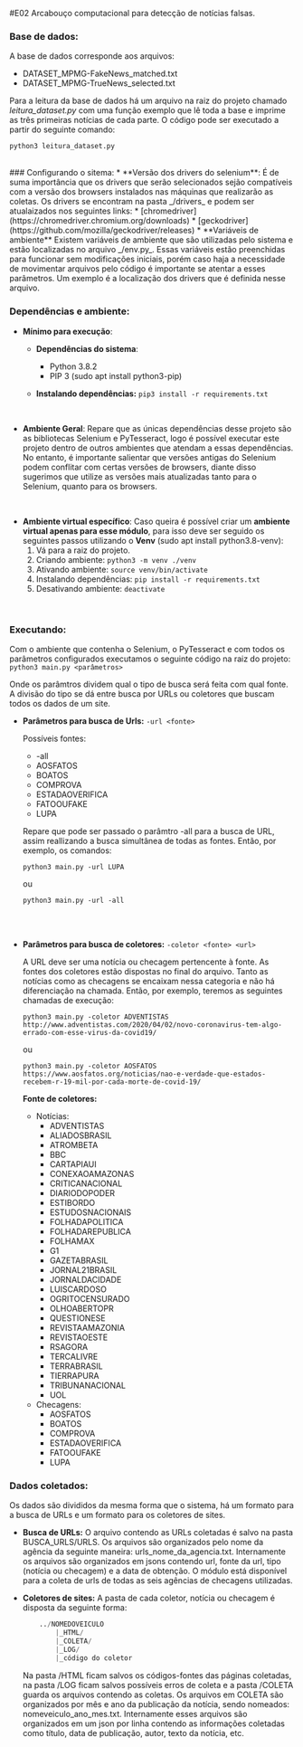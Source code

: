 #E02
Arcabouço computacional para detecção de notícias falsas.


### Base de dados:
A base de dados corresponde aos arquivos:
* DATASET_MPMG-FakeNews_matched.txt
* DATASET_MPMG-TrueNews_selected.txt

Para a leitura da base de dados há um arquivo na raiz do projeto chamado _leitura_dataset.py_ com uma função exemplo que lê toda a base e imprime as três primeiras notícias de cada parte. O código pode ser executado a partir do seguinte comando:

```
python3 leitura_dataset.py
```

<br>
### Configurando o sitema:
* **Versão dos drivers do selenium**:
	É de suma importância que os drivers que serão selecionados sejão compatíveis com a versão dos browsers instalados nas máquinas que realizarão as coletas. Os drivers se encontram na pasta _/drivers_ e podem ser atualaizados nos seguintes links:
	* [chromedriver](https://chromedriver.chromium.org/downloads)
	* [geckodriver](https://github.com/mozilla/geckodriver/releases)
* **Variáveis de ambiente**
	Existem variáveis de ambiente que são utilizadas pelo sistema e estão localizadas no arquivo _/env.py_. Essas variáveis estão preenchidas para funcionar sem modificações iniciais, porém caso haja a necessidade de movimentar arquivos pelo código é importante se atentar a esses parâmetros.
	Um exemplo é a localização dos drivers que é definida nesse arquivo.

<br>

### Dependências e ambiente:
* **Mínimo para execução**:

	* **Dependências do sistema**:
		* Python 3.8.2
		* PIP 3 (sudo apt install python3-pip)

	* **Instalando dependências:**
		`pip3 install -r requirements.txt`
<br>

* **Ambiente Geral**:
	Repare que as únicas dependências desse projeto são as bibliotecas Selenium e PyTesseract, logo é possível executar este projeto dentro de outros ambientes que atendam a essas dependências.
	No entanto, é importante salientar que versões antigas do Selenium podem conflitar com certas versões de browsers, diante disso sugerimos que utilize as versões mais atualizadas tanto para o Selenium, quanto para os browsers.
<br>

* **Ambiente virtual específico**:
	Caso queira é possível criar um **ambiente virtual apenas para esse módulo**, para isso deve ser seguido os seguintes passos utilizando o **Venv** (sudo apt install python3.8-venv):
	1. Vá para a raiz do projeto.
	2. Criando ambiente: `python3 -m venv ./venv`
	3. Ativando ambiente:  `source venv/bin/activate`
	4. Instalando dependências: `pip install -r requirements.txt`
	5. Desativando ambiente: `deactivate`

<br>

### Executando:
Com o ambiente que contenha o Selenium, o PyTesseract e com todos os parâmetros configurados executamos o seguinte código na raiz do projeto:
`python3 main.py <parâmetros>`

Onde os parâmtros dividem qual o tipo de busca será feita com qual fonte. A divisão do tipo se dá entre busca por URLs ou coletores que buscam todos os dados de um site.

* **Parâmetros para busca de Urls:**
 `-url <fonte>`

	Possíveis fontes:
	* -all
	* AOSFATOS
	* BOATOS
	* COMPROVA
	* ESTADAOVERIFICA
	* FATOOUFAKE
	* LUPA

	Repare que pode ser passado o parâmtro -all para a busca de URL, assim reallizando a busca simultânea de todas as fontes. Então, por exemplo, os comandos:
	```
	python3 main.py -url LUPA
	```
	ou
	```
	python3 main.py -url -all
	```
<br>
<br>

* **Parâmetros para busca de coletores:**
 `-coletor <fonte> <url>`

	A URL deve ser uma notícia ou checagem pertencente à fonte. As fontes  dos coletores estão dispostas no final do arquivo. Tanto as notícias como as checagens se encaixam nessa categoria e não há diferenciação na chamada.
	Então, por exemplo, teremos as seguintes chamadas de execução:

	```
	python3 main.py -coletor ADVENTISTAS http://www.adventistas.com/2020/04/02/novo-coronavirus-tem-algo-errado-com-esse-virus-da-covid19/
	```

	ou

	```
	python3 main.py -coletor AOSFATOS https://www.aosfatos.org/noticias/nao-e-verdade-que-estados-recebem-r-19-mil-por-cada-morte-de-covid-19/
	```

	**Fonte de coletores:**
	* Notícias:
		* ADVENTISTAS
		* ALIADOSBRASIL
		* ATROMBETA
		* BBC
		* CARTAPIAUI
		* CONEXAOAMAZONAS
		* CRITICANACIONAL
		* DIARIODOPODER
		* ESTIBORDO
		* ESTUDOSNACIONAIS
		* FOLHADAPOLITICA
		* FOLHADAREPUBLICA
		* FOLHAMAX
		* G1
		* GAZETABRASIL
		* JORNAL21BRASIL
		* JORNALDACIDADE
		* LUISCARDOSO
		* OGRITOCENSURADO
		* OLHOABERTOPR
		* QUESTIONESE
		* REVISTAAMAZONIA
		* REVISTAOESTE
		* RSAGORA
		* TERCALIVRE
		* TERRABRASIL
		* TIERRAPURA
		* TRIBUNANACIONAL
		* UOL
	* Checagens:
		* AOSFATOS
		* BOATOS
		* COMPROVA
		* ESTADAOVERIFICA
		* FATOOUFAKE
		* LUPA


### Dados coletados:
Os dados são divididos da mesma forma que o sistema, há um formato para a busca de URLs e um formato para os coletores de sites.
* **Busca de URLs:**
	O arquivo contendo as URLs coletadas é salvo na pasta BUSCA_URLS/URLS. Os arquivos são organizados pelo nome da agência  da seguinte maneira: urls_nome_da_agencia.txt. Internamente os arquivos são organizados em jsons contendo url, fonte da url, tipo (notícia ou checagem) e a data de obtenção. O módulo está disponível para a coleta de urls de todas as seis agências de checagens utilizadas.

* **Coletores de sites:**
	A pasta de cada coletor, notícia ou checagem é disposta da seguinte forma:
	```python
		../NOMEDOVEICULO
			|_HTML/
			|_COLETA/
			|_LOG/
			|_código do coletor
	```

	Na pasta /HTML ficam salvos os códigos-fontes das páginas coletadas, na pasta /LOG ficam salvos possíveis erros de coleta e a pasta /COLETA guarda os arquivos contendo as coletas. Os arquivos em COLETA são organizados por mês e ano da publicação da notícia, sendo nomeados: nomeveiculo_ano_mes.txt. Internamente esses arquivos são organizados em um json por linha contendo as informações coletadas como título, data de publicação, autor, texto da notícia, etc.
